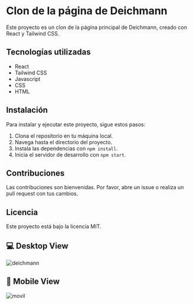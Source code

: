 # Clon de la página de Deichmann

Este proyecto es un clon de la página principal de Deichmann, creado con React y Tailwind CSS.

## Tecnologías utilizadas

- React
- Tailwind CSS
- Javascript
- CSS
- HTML

## Instalación

Para instalar y ejecutar este proyecto, sigue estos pasos:

1. Clona el repositorio en tu máquina local.
2. Navega hasta el directorio del proyecto.
3. Instala las dependencias con `npm install`.
4. Inicia el servidor de desarrollo con `npm start`.

## Contribuciones

Las contribuciones son bienvenidas. Por favor, abre un issue o realiza un pull request con tus cambios.

## Licencia

Este proyecto está bajo la licencia MIT.

## :computer: Desktop View

![deichmann](https://github.com/diegoworks92/Deichmann-clone/assets/155651264/10aecf10-409a-44c7-b417-98a1854b29c4)

## :iphone: Mobile View

![movil](https://github.com/diegoworks92/Deichmann-clone/assets/155651264/23701e2d-9789-4b17-9490-2c0c484d41d9)

